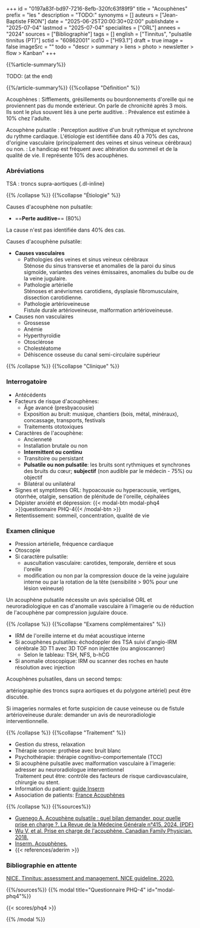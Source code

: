 +++
id = "0197a83f-bd97-7216-8efb-320fc63f89f9"
title = "Acouphènes"
prefix = "les "
description = "TODO:"
synonyms = []
auteurs = ["Jean-Baptiste FRON"]
date = "2025-06-25T20:00:30+02:00"
publishdate = "2025-07-04"
lastmod = "2025-07-04"
specialites = ["ORL"]
annees = "2024"
sources = ["Bibliographie"]
tags = []
english = ["Tinnitus", "pulsatile tinnitus (PT)"]
sctid = "60862001"
icd10 = ["H93.1"]
draft = true
image = false
imageSrc = ""
todo = "descr > summary > liens > photo > newsletter > flow > Kanban"
+++

{{%article-summary%}}

TODO: (at the end)

{{%/article-summary%}}
{{%collapse "Définition" %}}

Acouphènes
: Sifflements, grésillements ou bourdonnements d'oreille qui ne proviennent pas du monde extérieur. On parle de chronicité après 3 mois. Ils sont le plus souvent liés à une perte auditive.
: Prévalence est estimée à 10% chez l'adulte.

Acouphène pulsatile
: Perception auditive d'un bruit rythmique et synchrone du rythme cardiaque. L'étiologie est identifiée dans 40 à 70% des cas, d'origine vasculaire (principalement des veines et sinus veineux cérébraux) ou non.
: Le handicap est fréquent avec altération du sommeil et de la qualité de vie. Il représente 10% des acouphènes.

### Abréviations

TSA
: troncs supra-aortiques
{.dl-inline}

{{% /collapse %}}
{{%collapse "Étiologie" %}}

Causes d'acouphène non pulsatile:

- ==**Perte auditive**== (80%)

La cause n'est pas identifiée dans 40% des cas.

Causes d'acouphène pulsatile:

- **Causes vasculaires**
  - Pathologies des veines et sinus veineux cérébraux  
    Sténose du sinus transverse et anomalies de la paroi du sinus sigmoïde, variantes des veines émissaires, anomalies du bulbe ou de la veine jugulaire.
  - Pathologie artérielle  
    Sténoses et anévrismes carotidiens, dysplasie fibromusculaire, dissection carotidienne.
  - Pathologie artérioveineuse  
    Fistule durale artérioveineuse, malformation artérioveineuse.
- Causes non vasculaires
  - Grossesse
  - Anémie
  - Hyperthyroïdie
  - Otosclérose
  - Cholestéatome
  - Déhiscence osseuse du canal semi-circulaire supérieur

{{% /collapse %}}
{{%collapse "Clinique" %}}

### Interrogatoire

- Antécédents
- Facteurs de risque d'acouphènes:
  - Âge avancé (presbyacousie)
  - Exposition au bruit: musique, chantiers (bois, métal, minéraux), concassage, transports, festivals
  - Traitements ototoxiques
- Caractères de l'acouphène:
  - Ancienneté
  - Installation brutale ou non
  - **Intermittent ou continu**
  - Transitoire ou persistant
  - **Pulsatile ou non pulsatile**: les bruits sont rythmiques et synchrones des bruits du cœur; **subjectif** (non audible par le médecin - 75%) ou objectif
  - Bilatéral ou unilatéral
- Signes et symptômes ORL: hypoacousie ou hyperacousie, vertiges, otorrhée, otalgie, sensation de plénitude de l'oreille, céphalées
- Dépister anxiété et dépression: {{< modal-btn modal-phq4 >}}questionnaire PHQ-4{{< /modal-btn >}}
- Retentissement: sommeil, concentration, qualité de vie

### Examen clinique

- Pression artérielle, fréquence cardiaque
- Otoscopie
- Si caractère pulsatile:
  - auscultation vasculaire: carotides, temporale, derrière et sous l'oreille
  - modification ou non par la compression douce de la veine jugulaire interne ou par la rotation de la tête (sensibilité > 90% pour une lésion veineuse)

Un acouphène pulsatile nécessite un avis spécialisé ORL et neuroradiologique en cas d'anomalie vasculaire à l'imagerie ou de réduction de l'acouphène par compression jugulaire douce.

{{% /collapse %}}
{{%collapse "Examens complémentaires" %}}

- IRM de l'oreille interne et du méat acoustique interne
- Si acouphènes pulsatiles: échodoppler des TSA suivi d'angio-IRM cérébrale 3D T1 avec 3D TOF non injectée (ou angioscanner)
  - Selon le tableau: TSH, NFS, b-hCG
- Si anomalie otoscopique: IRM ou scanner des roches en haute résolution avec injection

Acouphènes pulsatiles, dans un second temps:

artériographie des troncs supra aortiques et du polygone artériel) peut être discutée.

Si imageries normales et forte suspicion de cause veineuse ou de fistule artérioveineuse durale: demander un avis de neuroradiologie interventionnelle.

{{% /collapse %}}
{{%collapse "Traitement" %}}

- Gestion du stress, relaxation
- Thérapie sonore: prothèse avec bruit blanc
- Psychothérapie: thérapie cognitivo-comportementale (TCC)
- Si acouphène pulsatile avec malformation vasculaire à l'imagerie: adresser au neuroradiologue interventionnel  
  Traitement peut être: contrôle des facteurs de risque cardiovasculaire, chirurgie ou stent.
- Information du patient: [guide Inserm](https://www.inserm.fr/dossier/acouphenes/)
- Association de patients: [France Acouphènes](https://www.france-acouphenes.fr/pathologies.html)

{{% /collapse %}}
{{%sources%}}

- [Guenego A. Acouphène pulsatile : quel bilan demander, pour quelle prise en charge ?. La Revue de la Médecine Générale n°415. 2024. (PDF)](https://www.ssmg.be/wp-content/uploads/RMG/415/RMG415_11-14.pdf)
- [Wu V, et al. Prise en charge de l'acouphène. Canadian Family Physician. 2018.](https://www.cfp.ca/content/64/7/e293)
- [Inserm. Acouphènes.](https://www.inserm.fr/dossier/acouphenes/)
- {{< references/aderim >}}

### Bibliographie en attente

[NICE. Tinnitus: assessment and management. NICE guideline. 2020.](https://www.nice.org.uk/guidance/ng155)

{{%/sources%}}
{{% modal title="Questionnaire PHQ-4" id="modal-phq4"%}}

{{< scores/phq4 >}}

{{% /modal %}}
